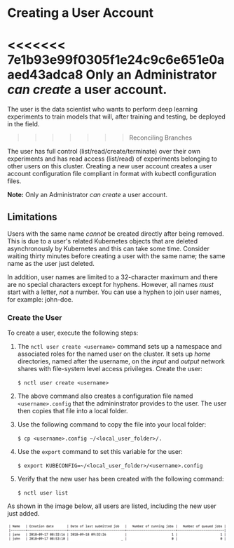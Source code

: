 # Creating a User Account

<<<<<<< 7e1b93e99f0305f1e24c9c6e651e0aaed43adca8
Only an Administrator _can create_ a user account.
=======
The user is the data scientist who wants to perform deep learning experiments to train models that will, after training and testing, be deployed in the field. 
>>>>>>> Reconciling Branches

The user has full control (list/read/create/terminate) over their own experiments and has read access (list/read) of experiments belonging to other users on this cluster. Creating a new user account creates a user account configuration file compliant in format with kubectl configuration files.

**Note:** Only an Administrator _can create_ a user account. 

## Limitations

Users with the same name _cannot_ be created directly after being removed. This is due to a user's related Kubernetes objects that are deleted asynchronously by Kubernetes and this can take some time. Consider waiting thirty minutes before creating a user with the same name; the same name as the user just deleted.

In addition, user names are limited to a 32-character maximum and there are no special characters except for hyphens. However, all names _must_ start with a letter, _not_ a number. You can use a hyphen to join user names, for example: john-doe.

### Create the User

To create a user, execute the following steps:

1. The `nctl user create <username>`  command sets up a namespace and associated roles for the named user on the cluster. It sets up _home_ directories, named after the username, on the _input_ and _output_ network shares with file-system level access privileges. Create the user:
 
    `$ nctl user create <username>`

2. The above command also creates a configuration file named `<username>.config` that the admininstrator provides to the user. The user then copies that file into a local folder. 

3. Use the following command to copy the file into your local folder:

    `$ cp <username>.config ~/<local_user_folder>/.`

4. Use the `export` command to set this variable for the user:
 
    `$ export KUBECONFIG=~/<local_user_folder>/<username>.config`

5. Verify that the new user has been created with the following command:

   `$ nctl user list`

As shown in the image below, all users are listed, including the new user just added.

![Image](images/Examples.jpg)



